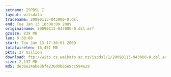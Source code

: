 ```yaml
---
setname: ISPDSL I
layout: witsdata
tracename: 20090113-043000-0.dsl
end: Tue Jan 13 18:00:00 2009
originalname: 20090113-043000-0.dsl.erf
gzsize: 839 MB
len: 0:30:00
start: Tue Jan 13 17:30:01 2009
totalwirelen: 16,451 MB
pkts: 27 million
download: ftp://wits.cs.waikato.ac.nz/ispdsl/1/20090113-043000-0.dsl.erf.gz
size: 2,137 MB
md5: de38e24abe3bfe236d0b65e9cc594e29
---
```

